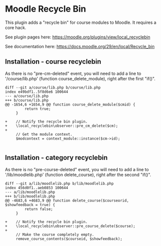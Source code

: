 # Moodle Recycle Bin
This plugin adds a "recycle bin" for course modules to Moodle.
It requires a core hack.

See plugin pages here: https://moodle.org/plugins/view/local_recyclebin

See documentation here: https://docs.moodle.org/29/en/local/Recycle_bin

## Installation - course recyclebin
As there is no "pre-cm-deleted" event, you will need to add a line to '/course/lib.php' (function course_delete_module), right after the first "if()".
```
diff --git a/course/lib.php b/course/lib.php
index e49bdf1..5f8d6e6 100644
--- a/course/lib.php
+++ b/course/lib.php
@@ -1654,6 +1654,9 @@ function course_delete_module($cmid) {
         return true;
     }
 
+    // Notify the recycle bin plugin.
+    \local_recyclebin\observer::pre_cm_delete($cm);
+
     // Get the module context.
     $modcontext = context_module::instance($cm->id);
 
```

## Installation - category recyclebin
As there is no "pre-course-deleted" event, you will need to add a line to '/lib/moodlelib.php' (function delete_course), right after the second "if()".
```
diff --git a/lib/moodlelib.php b/lib/moodlelib.php
index 456d0f1..aeb0853 100644
--- a/lib/moodlelib.php
+++ b/lib/moodlelib.php
@@ -4683,6 +4683,9 @@ function delete_course($courseorid, $showfeedback = true) {
         return false;
     }
 
+    // Notify the recycle bin plugin.
+    \local_recyclebin\observer::pre_course_delete($course);
+
     // Make the course completely empty.
     remove_course_contents($courseid, $showfeedback);
 
```
